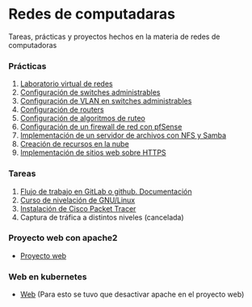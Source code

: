 # Redes de computadaras

Tareas, prácticas y proyectos hechos en la materia de redes de computadoras

### Prácticas

1. [Laboratorio virtual de redes](practicas/practica-1/)
2. [Configuración de switches administrables](practicas/practica-2/)
3. [Configuración de VLAN en switches administrables](practicas/practica-3/)
4. [Configuración de routers](practicas/practica-4/)
5. [Configuración de algoritmos de ruteo](practicas/practica-5/)
6. [Configuración de un firewall de red con pfSense](practicas/practica-6/)
7. [Implementación de un servidor de archivos con NFS y Samba](practicas/practica-7/)
8. [Creación de recursos en la nube](practicas/practica-8/)
9. [Implementación de sitios web sobre HTTPS](practicas/practica-9/)

### Tareas
1. [Flujo de trabajo en GitLab o github. Documentación](tareas/tarea-1/)
2. [Curso de nivelación de GNU/Linux](tareas/tarea-2/)
3. [Instalación de Cisco Packet Tracer](tareas/tarea-3/)
4. Captura de tráfica a distintos niveles (cancelada)

### Proyecto web con apache2
- [Proyecto web](proyecto-web/)

### Web en kubernetes
- [Web](web-kubernetes/)
    (Para esto se tuvo que desactivar apache en el proyecto web)